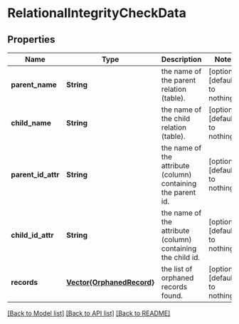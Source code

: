 # RelationalIntegrityCheckData


## Properties
Name | Type | Description | Notes
------------ | ------------- | ------------- | -------------
**parent_name** | **String** | the name of the parent relation (table). | [optional] [default to nothing]
**child_name** | **String** | the name of the child relation (table). | [optional] [default to nothing]
**parent_id_attr** | **String** | the name of the attribute (column) containing the parent id. | [optional] [default to nothing]
**child_id_attr** | **String** | the name of the attribute (column) containing the child id. | [optional] [default to nothing]
**records** | [**Vector{OrphanedRecord}**](OrphanedRecord.md) | the list of orphaned records found. | [optional] [default to nothing]


[[Back to Model list]](../README.md#models) [[Back to API list]](../README.md#api-endpoints) [[Back to README]](../README.md)


